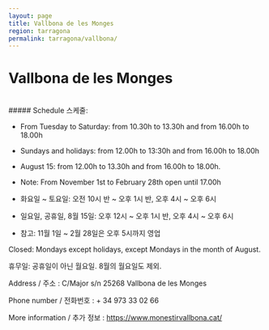 ```yaml
---
layout: page
title: Vallbona de les Monges
region: tarragona
permalink: tarragona/vallbona/
---
```

# Vallbona de les Monges
<br>
##### Schedule 스케줄:

* From Tuesday to Saturday: from 10.30h to 13.30h and from 16.00h to 18.00h
* Sundays and holidays: from 12.00h to 13:30h and from 16.00h to 18.00h
* August 15: from 12.00h to 13.30h and from 16.00h to 18.00h.
* Note: From November 1st to February 28th open until 17.00h

* 화요일 ~ 토요일: 오전 10시 반 ~ 오후 1시 반, 오후 4시 ~ 오후 6시
* 일요일, 공휴일, 8월 15일: 오후 12시 ~ 오후 1시 반, 오후 4시 ~ 오후 6시
* 참고: 11월 1일 ~ 2월 28일은 오후 5시까지 영업

Closed: Mondays except holidays, except Mondays in the month of August.

휴무일: 공휴일이 아닌 월요일. 8월의 월요일도 제외.

​Address / 주소 : C/Major s/n 25268 Vallbona de les Monges

Phone number / 전화번호 : + 34 973 33 02 66

More information / 추가 정보 : <https://www.monestirvallbona.cat/>
